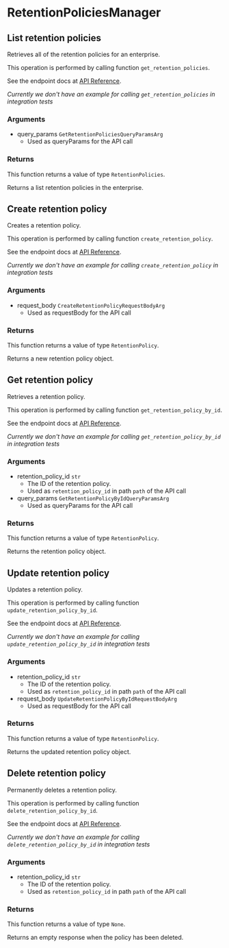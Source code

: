 # RetentionPoliciesManager

## List retention policies

Retrieves all of the retention policies for an enterprise.

This operation is performed by calling function `get_retention_policies`.

See the endpoint docs at
[API Reference](https://developer.box.com/reference/get-retention-policies/).

*Currently we don't have an example for calling `get_retention_policies` in integration tests*

### Arguments

- query_params `GetRetentionPoliciesQueryParamsArg`
  - Used as queryParams for the API call


### Returns

This function returns a value of type `RetentionPolicies`.

Returns a list retention policies in the enterprise.


## Create retention policy

Creates a retention policy.

This operation is performed by calling function `create_retention_policy`.

See the endpoint docs at
[API Reference](https://developer.box.com/reference/post-retention-policies/).

*Currently we don't have an example for calling `create_retention_policy` in integration tests*

### Arguments

- request_body `CreateRetentionPolicyRequestBodyArg`
  - Used as requestBody for the API call


### Returns

This function returns a value of type `RetentionPolicy`.

Returns a new retention policy object.


## Get retention policy

Retrieves a retention policy.

This operation is performed by calling function `get_retention_policy_by_id`.

See the endpoint docs at
[API Reference](https://developer.box.com/reference/get-retention-policies-id/).

*Currently we don't have an example for calling `get_retention_policy_by_id` in integration tests*

### Arguments

- retention_policy_id `str`
  - The ID of the retention policy.
  - Used as `retention_policy_id` in path `path` of the API call
- query_params `GetRetentionPolicyByIdQueryParamsArg`
  - Used as queryParams for the API call


### Returns

This function returns a value of type `RetentionPolicy`.

Returns the retention policy object.


## Update retention policy

Updates a retention policy.

This operation is performed by calling function `update_retention_policy_by_id`.

See the endpoint docs at
[API Reference](https://developer.box.com/reference/put-retention-policies-id/).

*Currently we don't have an example for calling `update_retention_policy_by_id` in integration tests*

### Arguments

- retention_policy_id `str`
  - The ID of the retention policy.
  - Used as `retention_policy_id` in path `path` of the API call
- request_body `UpdateRetentionPolicyByIdRequestBodyArg`
  - Used as requestBody for the API call


### Returns

This function returns a value of type `RetentionPolicy`.

Returns the updated retention policy object.


## Delete retention policy

Permanently deletes a retention policy.

This operation is performed by calling function `delete_retention_policy_by_id`.

See the endpoint docs at
[API Reference](https://developer.box.com/reference/delete-retention-policies-id/).

*Currently we don't have an example for calling `delete_retention_policy_by_id` in integration tests*

### Arguments

- retention_policy_id `str`
  - The ID of the retention policy.
  - Used as `retention_policy_id` in path `path` of the API call


### Returns

This function returns a value of type `None`.

Returns an empty response when the policy has been deleted.


